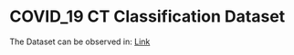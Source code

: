 # COVID_19 CT Classification Dataset
The Dataset can be observed in: [Link](https://drive.google.com/drive/folders/1wAO8Dof44lmcNieWtCpU-LTEiqxpyuAA?usp=sharing)
